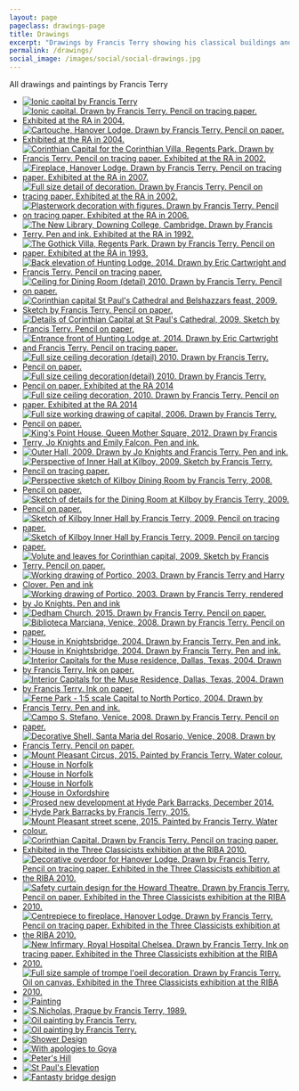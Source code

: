 ```yaml
---
layout: page
pageclass: drawings-page
title: Drawings
excerpt: "Drawings by Francis Terry showing his classical buildings and architectural details, drawn by hand using pencil, pen and ink, watercolour and oil paint"
permalink: /drawings/
social_image: /images/social/social-drawings.jpg
---
```


<p>All drawings and paintings by Francis Terry</p>

<ul class="list random">

<li class="quarter">
<a class="fancybox" rel="group" href="/images/drawings/ionic-capital-by-francis-terry.jpg" title="Ionic Capital, drawn by Francis Terry. Pencil on tracing paper, 2018.">
<img class="lazy" src="/images/drawings/thumbs/ionic-capital-by-francis-terry.jpg" alt="Ionic capital by Francis Terry" >
</a>
</li>

<li class="quarter">
<a class="fancybox" rel="group" href="/images/drawings/00s_image1.jpg" title="Full size working drawing of Ionic Capital. Drawn by Francis Terry. Exhibited at the RA, 2004.">
<img class="lazy" src="/images/drawings/thumbs/00s_image1.jpg" alt="Ionic capital. Drawn by Francis Terry. Pencil on tracing paper. Exhibited at the RA in 2004." >
</a>
</li>

<li class="quarter">
<a class="fancybox" rel="group" href="/images/drawings/00s_image2.jpg" title="Full size working drawing of cartouche for Hanover Lodge. Exhibited at the RA, 2004. Drawn by Francis Terry. Pencil on paper.">
<img class="lazy" src="/images/drawings/thumbs/00s_image2.jpg" alt="Cartouche, Hanover Lodge. Drawn by Francis Terry. Pencil on paper. Exhibited at the RA in 2004." >
</a>
</li>

<li class="quarter">
<a class="fancybox" rel="group" href="/images/drawings/00s_image3.jpg" title="Corinthian capital. Drawn by Francis Terry, pencil on tracing paper. Exhibited at the RA in 2002.">
<img class="lazy" src="/images/drawings/thumbs/00s_image3.jpg" alt="Corinthian Capital for the Corinthian Villa, Regents Park. Drawn by Francis Terry. Pencil on tracing paper. Exhibited at the RA in 2002." >
</a>
</li>

<li class="quarter">
<a class="fancybox" rel="group" href="/images/drawings/00s_image4.jpg" title="Fireplace design for Hanover Lodge. Drawn by Francis Terry. Pencil on tracing paper. Exhibited at the RA in 2007.">
<img class="lazy" src="/images/drawings/thumbs/00s_image4.jpg" alt="Fireplace, Hanover Lodge. Drawn by Francis Terry. Pencil on tracing paper. Exhibited at the RA in 2007." >
</a>
</li>

<li class="quarter">
<a class="fancybox" rel="group" href="/images/drawings/00s_image6.jpg" title="Full size detail of decoration for Kilboy. Drawn by Francis Terry, pencil on paper. Exhibited at the RA in 2002.">
<img class="lazy" src="/images/drawings/thumbs/00s_image6.jpg" alt="Full size detail of decoration. Drawn by Francis Terry. Pencil on tracing paper. Exhibited at the RA in 2002." >
</a>
</li>

<li class="quarter">
<a class="fancybox" rel="group" href="/images/drawings/00s_image8.jpg" title="Plaster work decoration with figures. Drawn by Francis Terry. Pencil on tracing paper. Exhibited at the RA in 2006.">
<img class="lazy" src="/images/drawings/thumbs/00s_image8.jpg" alt="Plasterwork decoration with figures. Drawn by Francis Terry. Pencil on tracing paper. Exhibited at the RA in 2006." >
</a>
</li>

<li class="quarter">
<a class="fancybox" rel="group" href="/images/drawings/90s_image1.jpg" title="The New Library, Downing College, Cambridge. Drawn by Francis Terry. Pen and ink. Exhibited at the RA in 1992.">
<img class="lazy" src="/images/drawings/thumbs/90s_image1.jpg" alt="The New Library, Downing College, Cambridge. Drawn by Francis Terry. Pen and ink. Exhibited at the RA in 1992." >
</a>
</li>

<li class="quarter">
<a class="fancybox" rel="group" href="/images/drawings/90s_image2.jpg" title="Section through the Gothick Villa. Drawn by Francis Terry, exhibited at the RA, 1993. Pencil on paper.">
<img class="lazy" src="/images/drawings/thumbs/90s_image2.jpg" alt="The Gothick Villa, Regents Park. Drawn by Francis Terry. Pencil on paper. Exhibited at the RA in 1993." >
</a>
</li>

<li class="quarter">
<a class="fancybox" rel="group" href="/images/drawings/dec15_03.jpg" title="Hunting lodge, Kentucky. Drawn by Eric Cartwright and Francis Terry, 2014.">
<img class="lazy" src="/images/drawings/thumbs/dec15_03.jpg" alt="Back elevation of Hunting Lodge, 2014. Drawn by Eric Cartwright and Francis Terry. Pencil on tracing paper." >
</a>
</li>

<li class="quarter">
<a class="fancybox" rel="group" href="/images/drawings/dec15_05.jpg" title="Ceiling decoration for Kilboy. Drawn by Francis Terry. Pencil on paper, 2010.">
<img class="lazy" src="/images/drawings/thumbs/dec15_05.jpg" alt="Ceiling for Dining Room (detail) 2010. Drawn by Francis Terry. Pencil on paper." >
</a>
</li>

<li class="quarter">
<a class="fancybox" rel="group" href="/images/drawings/dec15_06.jpg" title="Measured details of Corinthian capitals at St. Paul’s cathedral and Belshazzar’s Feast. Drawn by Francis Terry. Pencil on paper, 2009.">
<img class="lazy" src="/images/drawings/thumbs/dec15_06.jpg" alt="Corinthian capital St Paul's Cathedral and Belshazzars feast, 2009. Sketch by Francis Terry. Pencil on paper." >
</a>
</li>

<li class="quarter">
<a class="fancybox" rel="group" href="/images/drawings/dec15_07.jpg" title="Measured details of Corinthian capital at St. Paul’s Cathedral. Drawn by Francis Terry. Pencil on paper, 2009.">
<img class="lazy" src="/images/drawings/thumbs/dec15_07.jpg" alt="Details of Corinthian Capital at St Paul's Cathedral, 2009. Sketch by Francis Terry. Pencil on paper." >
</a>
</li>

<li class="quarter">
<a class="fancybox" rel="group" href="/images/drawings/dec15_10.jpg" title="Entrance front of hunting lodge, Kentucky. Drawn by Eric Cartwright and Francis Terry, 2014.">
<img class="lazy" src="/images/drawings/thumbs/dec15_10.jpg" alt="Entrance front of Hunting Lodge at, 2014. Drawn by Eric Cartwright and Francis Terry. Pencil on tracing paper." >
</a>
</li>

<li class="quarter">
<a class="fancybox" rel="group" href="/images/drawings/dec15_12.jpg" title="Full size ceiling decoration for Kilboy. Drawn by Francis Terry. Pencil on paper, 2010.">
<img class="lazy" src="/images/drawings/thumbs/dec15_12.jpg" alt="Full size ceiling decoration (detail) 2010. Drawn by Francis Terry. Pencil on paper." >
</a>
</li>

<li class="quarter">
<a class="fancybox" rel="group" href="/images/drawings/dec15_13.jpg" title="Full size ceiling decoration for Kilboy. Drawn by Francis Terry, pencil on paper. Exhibited at the RA 2014.">
<img class="lazy" src="/images/drawings/thumbs/dec15_13.jpg" alt="Full size ceiling decoration(detail) 2010. Drawn by Francis Terry. Pencil on paper. Exhibited at the RA 2014" >
</a>
</li>

<li class="quarter">
<a class="fancybox" rel="group" href="/images/drawings/dec15_14.jpg" title="Full size ceiling decoration for Kilboy. Drawn by Francis Terry, pencil on paper. Exhibited at the RA 2014.">
<img class="lazy" src="/images/drawings/thumbs/dec15_14.jpg" alt="Full size ceiling decoration, 2010. Drawn by Francis Terry. Pencil on paper. Exhibited at the RA 2014" >
</a>
</li>

<li class="quarter">
<a class="fancybox" rel="group" href="/images/drawings/dec15_15.jpg" title="Full size working drawing of ionic capital for Hanover Lodge. Drawn by Francis Terry. Pencil on paper, 2006.">
<img class="lazy" src="/images/drawings/thumbs/dec15_15.jpg" alt="Full size working drawing of capital, 2006. Drawn by Francis Terry. Pencil on paper." >
</a>
</li>

<li class="quarter">
<a class="fancybox" rel="group" href="/images/drawings/dec15_17.jpg" title="King’s Point House. Drawn by Francis Terry, Jo Knights and Emily Falcon. Pen and ink, 2012.">
<img class="lazy" src="/images/drawings/thumbs/dec15_17.jpg" alt="King's Point House, Queen Mother Square, 2012. Drawn by Francis Terry, Jo Knights and Emily Falcon. Pen and ink." >
</a>
</li>

<li class="quarter">
<a class="fancybox" rel="group" href="/images/drawings/dec15_19.jpg" title="Outer Hall. Drawn by Jo Knights and Francis Terry. Pen and ink, 2009.">
<img class="lazy" src="/images/drawings/thumbs/dec15_19.jpg" alt="Outer Hall, 2009. Drawn by Jo Knights and Francis Terry. Pen and ink." >
</a>
</li>

<li class="quarter">
<a class="fancybox" rel="group" href="/images/drawings/dec15_22.jpg" title="Design development sketch of inner hall at Kilboy. Francis Terry. Pencil on tracing paper, 2009.">
<img class="lazy" src="/images/drawings/thumbs/dec15_22.jpg" alt="Perspective of Inner Hall at Kilboy, 2009. Sketch by Francis Terry. Pencil on tracing paper." >
</a>
</li>

<li class="quarter">
<a class="fancybox" rel="group" href="/images/drawings/dec15_23.jpg" title="Design development sketch of Dining Room at Kilboy by Francis Terry. Pencil on paper, 2008.">
<img class="lazy" src="/images/drawings/thumbs/dec15_23.jpg" alt="Perspective sketch of Kilboy Dining Room by Francis Terry, 2008. Pencil on paper." >
</a>
</li>

<li class="quarter">
<a class="fancybox" rel="group" href="/images/drawings/dec15_26.jpg" title="Design development sketch for Kilboy by Francis Terry. Pencil on paper, 2008.">
<img class="lazy" src="/images/drawings/thumbs/dec15_26.jpg" alt="Sketch of details for the Dining Room at Kilboy by Francis Terry, 2009. Pencil on paper." >
</a>
</li>

<li class="quarter">
<a class="fancybox" rel="group" href="/images/drawings/dec15_27.jpg" title="Design development sketch of inner hall at Kilboy by Francis Terry, 2009.">
<img class="lazy" src="/images/drawings/thumbs/dec15_27.jpg" alt="Sketch of Kilboy Inner Hall by Francis Terry, 2009. Pencil on tracing paper." >
</a>
</li>

<li class="quarter">
<a class="fancybox" rel="group" href="/images/drawings/dec15_28.jpg" title="Design development sketch of Inner Hall at Kilboy by Francis Terry. Pencil on tracing paper, 2009.">
<img class="lazy" src="/images/drawings/thumbs/dec15_28.jpg" alt="Sketch of Kilboy Inner Hall by Francis Terry. 2009. Pencil on tarcing paper." >
</a>
</li>

<li class="quarter">
<a class="fancybox" rel="group" href="/images/drawings/dec15_37.jpg" title="Measured drawings of capital details at St Pauls drawn by Francis Terry. Pencil on paper, 2009.">
<img class="lazy" src="/images/drawings/thumbs/dec15_37.jpg" alt="Volute and leaves for Corinthian capital, 2009. Sketch by Francis Terry. Pencil on paper." >
</a>
</li>

<li class="quarter">
<a class="fancybox" rel="group" href="/images/drawings/dec15_38.jpg" title="Working drawing of Portico for Hanover Lodge. Drawn by Francis Terry and Harry Clover. Pen and ink, 2003.">
<img class="lazy" src="/images/drawings/thumbs/dec15_38.jpg" alt="Working drawing of Portico, 2003. Drawn by Francis Terry and Harry Clover. Pen and ink" >
</a>
</li>

<li class="quarter">
<a class="fancybox" rel="group" href="/images/drawings/dec15_39.jpg" title="1:10 working drawing of portico. Drawn by Francis Terry and rendered by Jo Knights. Pen and ink.">
<img class="lazy" src="/images/drawings/thumbs/dec15_39.jpg" alt="Working drawing of Portico, 2003. Drawn by Francis Terry, rendered by Jo Knights. Pen and ink" >
</a>
</li>

<li class="quarter">
<a class="fancybox" rel="group" href="/images/drawings/ft_dedham_church.jpg" title="Dedham Church. Drawn by Francis Terry. Pencil on paper, 2015.">
<img class="lazy" src="/images/drawings/thumbs/ft_dedham_church.jpg" alt="Dedham Church, 2015. Drawn by Francis Terry. Pencil on paper." >
</a>
</li>

<li class="quarter">
<a class="fancybox" rel="group" href="/images/drawings/ftsketches_image1.jpg" title="Biblioteca Marciana, Venice. Drawn by Francis Terry, pencil on paper, 2008.">
<img class="lazy" src="/images/drawings/thumbs/ftsketches_image1.jpg" alt="Biblioteca Marciana, Venice, 2008. Drawn by Francis Terry. Pencil on paper." >
</a>
</li>

<li class="quarter">
<a class="fancybox" rel="group" href="/images/drawings/ftsketches_image2.jpg" title="Sectional drawing of wall in entrance hall. Drawn by Francis Terry.">
<img class="lazy" src="/images/drawings/thumbs/ftsketches_image2.jpg" alt="House in Knightsbridge, 2004. Drawn by Francis Terry. Pen and ink." >
</a>
</li>

<li class="quarter">
<a class="fancybox" rel="group" href="/images/drawings/ftsketches_image3.jpg" title="Sectional drawing of domed saloon. Drawn by Francis Terry. Pen and ink, 2004.">
<img class="lazy" src="/images/drawings/thumbs/ftsketches_image3.jpg" alt="House in Knightsbridge, 2004. Drawn by Francis Terry. Pen and ink." >
</a>
</li>

<li class="quarter">
<a class="fancybox" rel="group" href="/images/drawings/ftsketches_image4.jpg" title="Composite Capitals. Drawn by Francis Terry. Ink on paper, 2004.">
<img class="lazy" src="/images/drawings/thumbs/ftsketches_image4.jpg" alt="Interior Capitals for the Muse residence, Dallas, Texas, 2004. Drawn by Francis Terry. Ink on paper." >
</a>
</li>

<li class="quarter">
<a class="fancybox" rel="group" href="/images/drawings/ftsketches_image5.jpg" title="Drawing of Corinthian capitals. Drawn by Francis Terry. Ink on paper, 2004.">
<img class="lazy" src="/images/drawings/thumbs/ftsketches_image5.jpg" alt="Interior Capitals for the Muse Residence, Dallas, Texas, 2004. Drawn by Francis Terry. Ink on paper." >
</a>
</li>

<li class="quarter">
<a class="fancybox" rel="group" href="/images/drawings/ftsketches_image6.jpg" title="Composite capital 1:5 scale. Drawn by Francis Terry. Pen and ink, 2004.">
<img class="lazy" src="/images/drawings/thumbs/ftsketches_image6.jpg" alt="Ferne Park - 1:5 scale Capital to North Portico, 2004. Drawn by Francis Terry. Pen and ink." >
</a>
</li>

<li class="quarter">
<a class="fancybox" rel="group" href="/images/drawings/ftsketches_image7.jpg" title="Campo S. Stefano, Venice. Drawn by Francis Terry. Pencil on paper, 2008.">
<img class="lazy" src="/images/drawings/thumbs/ftsketches_image7.jpg" alt="Campo S. Stefano, Venice, 2008. Drawn by Francis Terry. Pencil on paper." >
</a>
</li>

<li class="quarter">
<a class="fancybox" rel="group" href="/images/drawings/ftsketches_image8.jpg" title="Decorative Shell, Santa Maria del Rosario, Venice. Drawn by Francis Terry. Pencil on paper, 2008.">
<img class="lazy" src="/images/drawings/thumbs/ftsketches_image8.jpg" alt="Decorative Shell, Santa Maria del Rosario, Venice, 2008. Drawn by Francis Terry. Pencil on paper." >
</a>
</li>

<li class="quarter">
<a class="fancybox" rel="group" href="/images/drawings/mount_pleasant_1.jpg" title="Mount pleasant circus proposal. Watercolour by Francis Terry, 2015.">
<img class="lazy" src="/images/drawings/thumbs/mount_pleasant_1.jpg" alt="Mount Pleasant Circus, 2015. Painted by Francis Terry. Water colour." >
</a>
</li>

<li class="quarter">
<a class="fancybox" rel="group" href="/images/drawings/house-in-norfolk-00.jpg" title="Front elevation of proposed home in Norfolk, watercolour by Francis Terry, 2016.">
<img class="lazy" src="/images/drawings/thumbs/house-in-norfolk-00.jpg" alt="House in Norfolk">
</a>
</li>

<!--
<li class="quarter">
<a class="fancybox" rel="group" href="/images/drawings/house-in-norfolk-01.jpg" title="House in Norfolk West view. Water colour by Francis Terry.">
<img class="lazy" src="/images/drawings/thumbs/house-in-norfolk-01.jpg" alt="House in Norfolk">
</a>
</li>
-->

<li class="quarter">
<a class="fancybox" rel="group" href="/images/drawings/house-in-norfolk-02.jpg" title="House in Norfolk, view from sunken garden. Watercolour by Francis Terry, 2016.">
<img class="lazy" src="/images/drawings/thumbs/house-in-norfolk-02.jpg" alt="House in Norfolk">
</a>
</li>

<li class="quarter">
<a class="fancybox" rel="group" href="/images/drawings/house-in-norfolk-03.jpg" title="House in Norfolk front elevation. Watercolour by Francis Terry, 2016.">
<img class="lazy" src="/images/drawings/thumbs/house-in-norfolk-03.jpg" alt="House in Norfolk">
</a>
</li>

<li class="quarter">
<a class="fancybox" rel="group" href="/images/drawings/house-in-oxfordshire.jpg" title="House in Oxfordshire. Watercolour by Francis Terry, 2018.">
<img class="lazy" src="/images/drawings/thumbs/house-in-oxfordshire.jpg" alt="House in Oxfordshire">
</a>
</li>

<li class="quarter">
<a class="fancybox" rel="group" href="/images/drawings/hyde-park-barracks-dec-2014.jpg" title="Proposal for a new development at Knightsbridge Barracks, by Francis Terry 2014. ">
<img class="lazy" src="/images/drawings/thumbs/hyde-park-barracks-dec-2014.jpg" alt="Prosed new development at Hyde Park Barracks, December 2014." >
</a>
</li>

<li class="quarter">
<a class="fancybox" rel="group" href="/images/drawings/hyde-park-barracks-2015.jpg" title="Perspective of proposed New development for Knightsbridge Barracks. Drawn by Francis Terry, 2014.">
<img class="lazy" src="/images/drawings/thumbs/hyde-park-barracks-2015.jpg" alt="Hyde Park Barracks by Francis Terry, 2015." >
</a>
</li>

<li class="quarter">
<a class="fancybox" rel="group" href="/images/drawings/mount_pleasant_2.jpg" title="Mount Pleasant street scene. Watercolour painted by Francis Terry, 2015.">
<img class="lazy" src="/images/drawings/thumbs/mount_pleasant_2.jpg" alt="Mount Pleasant street scene, 2015. Painted by Francis Terry. Water colour." >
</a>
</li>

<li class="quarter">
<a class="fancybox" rel="group" href="/images/drawings/threeclassicists_image1.jpg" title="Full size working drawing of Corinthian Capital for Hanover Lodge, by Francis Terry. Pencil on tracing paper. Exhibited in the Three Classicists exhibition at the RIBA 2010. ">
<img class="lazy" src="/images/drawings/thumbs/threeclassicists_image1.jpg" alt="Corinthian Capital. Drawn by Francis Terry. Pencil on tracing paper. Exhibited in the Three Classicists exhibition at the RIBA 2010." >
</a>
</li>

<li class="quarter">
<a class="fancybox" rel="group" href="/images/drawings/threeclassicists_image2.jpg" title="Full size working drawing of decorative overdoor for Hanover Lodge. Drawn by Francis Terry. Pencil on tracing paper, 2010.">
<img class="lazy" src="/images/drawings/thumbs/threeclassicists_image2.jpg" alt="Decorative overdoor for Hanover Lodge. Drawn by Francis Terry. Pencil on tracing paper. Exhibited in the Three Classicists exhibition at the RIBA 2010." >
</a>
</li>

<li class="quarter">
<a class="fancybox" rel="group" href="/images/drawings/threeclassicists_image3.jpg" title="Safety curtain design for the Howard Theatre, Downing College, Cambridge. Drawn by Francis Terry, pencil on paper.">
<img class="lazy" src="/images/drawings/thumbs/threeclassicists_image3.jpg" alt="Safety curtain design for the Howard Theatre. Drawn by Francis Terry. Pencil on paper. Exhibited in the Three Classicists exhibition at the RIBA 2010." >
</a>
</li>

<li class="quarter">
<a class="fancybox" rel="group" href="/images/drawings/threeclassicists_image4.jpg" title="Full size working drawing of rinceau panel for Hanover Lodge. Drawn by Francis Terry, pencil on tracing paper. Exhibited in the Three Classicists exhibition at the RIBA 2010.">
<img class="lazy" src="/images/drawings/thumbs/threeclassicists_image4.jpg" alt="Centrepiece to fireplace, Hanover Lodge. Drawn by Francis Terry. Pencil on tracing paper. Exhibited in the Three Classicists exhibition at the RIBA 2010." >
</a>
</li>

<li class="quarter">
<a class="fancybox" rel="group" href="/images/drawings/threeclassicists_image5.jpg" title="Perspective of the new infirmary to the Royal Hospital Chelsea. Drawn by Francis Terry. Ink on tracing paper, 2004.">
<img class="lazy" src="/images/drawings/thumbs/threeclassicists_image5.jpg" alt="New Infirmary, Royal Hospital Chelsea. Drawn by Francis Terry. Ink on tracing paper. Exhibited in the Three Classicists exhibition at the RIBA 2010." >
</a>
</li>

<!--<li class="quarter">
<a class="fancybox" rel="group" href="/images/drawings/threeclassicists_image6.jpg" title="">
<img class="lazy" src="/images/drawings/thumbs/threeclassicists_image6.jpg" alt="Proposal for Chelsea Barracks. Drawn by Francis Terry. Ink on tracing paper. Exhibited in the Three Classicists exhibition at the RIBA 2010." >
</a>
</li>-->

<li class="quarter">
<a class="fancybox" rel="group" href="/images/drawings/threeclassicists_image7.jpg" title="Full size sample of trompe l’oeil decoration for the Howard Theatre, Downing College, Cambridge. Painted by Francis Terry, oil on canvas.">
<img class="lazy" src="/images/drawings/thumbs/threeclassicists_image7.jpg" alt="Full size sample of trompe l'oeil decoration. Drawn by Francis Terry. Oil on canvas. Exhibited in the Three Classicists exhibition at the RIBA 2010." >
</a>
</li>

<!--<li class="quarter">
<a class="fancybox" rel="group" href="/images/drawings/threeclassicists_image8.jpg" title="">
<img class="lazy" src="/images/drawings/thumbs/threeclassicists_image8.jpg" alt="Metope decoration for the Regency Villa, Regents Park. Drawn by Francis Terry. Acrylic on paper. Exhibited in the Three Classicists exhibition at the RIBA 2010." >
</a>
</li>-->

<li class="quarter">
<a class="fancybox" rel="group" href="/images/drawings/unnamedpainting1.jpg" title="House in Wiltshire, south perspective. Watercolour by Francis Terry, 2016.">
<img class="lazy" src="/images/drawings/thumbs/unnamedpainting1.jpg" alt="Painting">
</a>
</li>

<li class="quarter">
<a class="fancybox" rel="group" href="/images/essays/sketching-with-my-father/s-nicholas-prague-ft.jpg" title="Rococo Cartouche, Prague. Drawn by Francis Terry, 1992.">
<img class="lazy" src="/images/drawings/thumbs/s-nicholas-prague-ft.jpg" alt="S.Nicholas, Prague by Francis Terry, 1989." />
</a>
</li>

<!--
<li class="quarter">
<a class="fancybox" rel="group" href="/images/drawings/dec15_02.jpg" title="">
<img class="lazy" src="/images/drawings/thumbs/dec15_02.jpg" alt="Oil painting by Francis Terry." />
</a>
</li>
-->

<li class="quarter">
<a class="fancybox" rel="group" href="/images/drawings/dec15_20.jpg" title="Cardboard #4 by Francis Terry. Oil on canvas, 2000.">
<img class="lazy" src="/images/drawings/thumbs/dec15_20.jpg" alt="Oil painting by Francis Terry." />
</a>
</li>

<!--
<li class="quarter">
<a class="fancybox" rel="group" href="/images/drawings/dec15_24.jpg" title="">
<img class="lazy" src="/images/drawings/thumbs/dec15_24.jpg" alt="Oil painting by Francis Terry." />
</a>
</li>

<li class="quarter">
<a class="fancybox" rel="group" href="/images/drawings/dec15_34.jpg" title="">
<img class="lazy" src="/images/drawings/thumbs/dec15_34.jpg" alt="Oil painting by Francis Terry." />
</a>
</li>
-->

<li class="quarter">
<a class="fancybox" rel="group" href="/images/drawings/dec15_35.jpg" title="View from a Paddington Window. Painted by Francis Terry, 2001.">
<img class="lazy" src="/images/drawings/thumbs/dec15_35.jpg" alt="Oil painting by Francis Terry." />
</a>
</li>

<li class="quarter">
<a class="fancybox" rel="group" href="/images/drawings/shower-design.jpg" title="Student project by Francis Terry, 1988. Pen and ink.">
<img class="lazy" src="/images/drawings/thumbs/shower-design.jpg" alt="Shower Design" />
</a>
</li>

<li class="quarter">
<a class="fancybox" rel="group" href="/images/drawings/with-apologies-to-goya.jpg" title="The Sleep of Reason Produces Monsters. Drawn by Francis Terry.">
<img class="lazy" src="/images/drawings/thumbs/with-apologies-to-goya.jpg" alt="With apologies to Goya" />
</a>
</li>

<li class="quarter">
<a class="fancybox" rel="group" href="/images/drawings/peters-hill.jpg" title="Peters Hill proposal, drawn by Francis Terry, 2018.">
<img class="lazy" src="/images/drawings/thumbs/peters-hill.jpg" alt="Peter's Hill" />
</a>
</li>

<li class="quarter">
<a class="fancybox" rel="group" href="/images/drawings/st-pauls-elevation.jpg" title="St Paul’s elevation. Drawn by Francis Terry, 2018.">
<img class="lazy" src="/images/drawings/thumbs/st-pauls-elevation.jpg" alt="St Paul's Elevation" />
</a>
</li>

<li class="quarter">
<a class="fancybox" rel="group" href="/images/drawings/fantasy-bridge-design.jpg" title="Fantasy bridge design. Watercolour by Francis Terry, 2018.">
<img class="lazy" src="/images/drawings/thumbs/fantasy-bridge-design.jpg" alt="Fantasty bridge design" />
</a>
</li>

</ul>